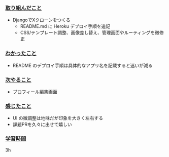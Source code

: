 ### <u>取り組んだこと</u>
- DjangoでXクローンをつくる
    - README.md に Heroku デプロイ手順を追記
    - CSS/テンプレート調整、画像差し替え、管理画面やルーティングを微修正

### <u>わかったこと</u>
- README のデプロイ手順は具体的なアプリ名を記載すると迷いが減る

### <u>次やること</u>
- プロフィール編集画面

### <u>感じたこと</u>
- UI の微調整は地味だが印象を大きく左右する
- 課題PRを久々に出せて嬉しい

### <u>学習時間</u>
3h